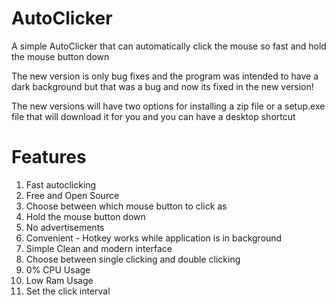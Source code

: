 # AutoClicker

A simple AutoClicker that can automatically click the mouse so fast and hold the mouse button down <br />

The new version is only bug fixes and the program was intended to have a dark background but that was a bug and now its fixed in the new version!

The new versions will have two options for installing a zip file or a setup.exe file that will download it for you and you can have a desktop shortcut

# Features

1. Fast autoclicking
2. Free and Open Source <br />
3. Choose between which mouse button to click as <br />
4. Hold the mouse button down <br />
5. No advertisements <br />
6. Convenient - Hotkey works while application is in background <br />
7. Simple Clean and modern interface <br />
8. Choose between single clicking and double clicking <br />
9. 0% CPU Usage <br />
10. Low Ram Usage <br />
11. Set the click interval
